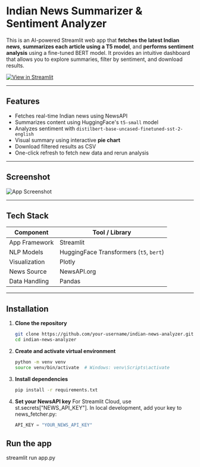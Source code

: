 # Indian News Summarizer & Sentiment Analyzer

This is an AI-powered Streamlit web app that **fetches the latest Indian news**, **summarizes each article using a T5 model**, and **performs sentiment analysis** using a fine-tuned BERT model. It provides an intuitive dashboard that allows you to explore summaries, filter by sentiment, and download results.

[![View in Streamlit](https://static.streamlit.io/badges/streamlit_badge_black_white.svg)](https://your-app-link-here.streamlit.app/)

---

## Features

- Fetches real-time Indian news using NewsAPI
- Summarizes content using HuggingFace's `t5-small` model
- Analyzes sentiment with `distilbert-base-uncased-finetuned-sst-2-english`
- Visual summary using interactive **pie chart**
- Download filtered results as CSV
- One-click refresh to fetch new data and rerun analysis

---

## Screenshot

![App Screenshot](https://your-screenshot-link-if-any.png)

---

## Tech Stack

| Component         | Tool / Library |
|------------------|----------------|
| App Framework     | Streamlit      |
| NLP Models        | HuggingFace Transformers (`t5`, `bert`) |
| Visualization     | Plotly         |
| News Source       | NewsAPI.org    |
| Data Handling     | Pandas         |

---

## Installation

1. **Clone the repository**
   ```bash
   git clone https://github.com/your-username/indian-news-analyzer.git
   cd indian-news-analyzer

2. **Create and activate virtual environment**
   ```bash
   python -m venv venv
   source venv/bin/activate  # Windows: venv\Scripts\activate

3. **Install dependencies**
   ```bash
   pip install -r requirements.txt
   
4. **Set your NewsAPI key**
   For Streamlit Cloud, use st.secrets["NEWS_API_KEY"]. In local development, add your key to news_fetcher.py:
   ```python
   API_KEY = "YOUR_NEWS_API_KEY"
   
## Run the app
streamlit run app.py
